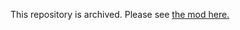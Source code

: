 This repository is archived. Please see [the mod here.](https://github.com/misty-spring/StardewMods/tree/main/FarmhouseVisits)
